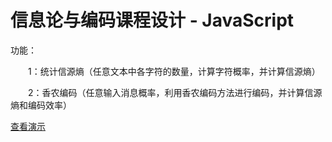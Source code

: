 # 信息论与编码课程设计 - JavaScript
功能：

　　1：统计信源熵（任意文本中各字符的数量，计算字符概率，并计算信源熵）

　　2：香农编码（任意输入消息概率，利用香农编码方法进行编码，并计算信源熵和编码效率）

<a target="_blank" href="http://hpu.lifanko.cn/xinxilun/">查看演示</a>
